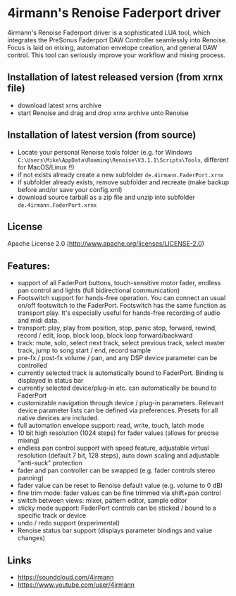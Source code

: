 # 4irmann's Renoise Faderport driver
4irmann's Renoise Faderport driver is a sophisticated LUA tool, which integrates the PreSonus Faderport DAW Controller 
seamlessly into Renoise. Focus is laid on mixing, automation envelope creation, and general DAW control. 
This tool can seriously improve your workflow and mixing process.

## Installation of latest released version (from xrnx file)
- download latest xrns archive
- start Renoise and drag and drop xrnx archive unto Renoise

## Installation of latest version (from source)
- Locate your personal Renoise tools folder (e.g. for Windows `C:\Users\Mike\AppData\Roaming\Renoise\V3.1.1\Scripts\Tools`, different for MacOS/Linux !!)
- if not exists already create a new subfolder `de.4irmann.FaderPort.xrnx`
- if subfolder already exists, remove subfolder and recreate (make backup before and/or save your config.xml)
- download source tarball as a zip file and unzip into  subfolder `de.4irmann.FaderPort.xrnx`

## License

Apache License 2.0 (http://www.apache.org/licenses/LICENSE-2.0)

## Features:
- support of all FaderPort buttons, touch-sensitive motor fader, 
  endless pan control and lights (full bidirectional communication)
- Footswitch support for hands-free operation. You can connect an usual on/off footswitch to the FaderPort. 
  Footswitch has the same function as transport play. It's especially useful for hands-free 
  recording of audio and midi data.
- transport: play, play from position, stop, panic stop, forward, rewind, record / edit, loop, 
  block loop, block loop forward/backward
- track: mute, solo, select next track, select previous track, select master track, jump to song start / end, record sample
- pre-fx / post-fx volume / pan, and any DSP device parameter can be controlled
- currently selected track is automatically bound to FaderPort. Binding is displayed in status bar
- currently selected device/plug-in etc. can automatically be bound to FaderPort
- customizable navigation through device / plug-in parameters. 
  Relevant device parameter lists can be defined via preferences. Presets for all native devices are included.
- full automation envelope support: read, write, touch, latch mode
- 10 bit high resolution (1024 steps) for fader values (allows for precise mixing)
- endless pan control support with speed feature, adjustable virtual resolution (default 7 bit, 128 steps), 
  auto down scaling and adjustable "anti-suck" protection
- fader and pan controller can be swapped (e.g. fader controls stereo panning)
- fader value can be reset to Renoise default value (e.g. volume to 0 dB)
- fine trim mode: fader values can be fine trimmed via shift+pan control
- switch between views: mixer, pattern editor, sample editor
- sticky mode support: FaderPort controls can be sticked / bound to a specific track or device
- undo / redo support (experimental)
- Renoise status bar support (displays parameter bindings and value changes) 

## Links 
- https://soundcloud.com/4irmann
- https://www.youtube.com/user/4irmann
